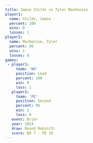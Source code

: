 ```yaml
---
title: Jamie Childs vs Tyler MacKenzie
player1:                
  name: Childs, Jamie   
  percent: 100          
  wins: 0               
  losses: 1             
player2:                
  name: MacKenzie, Tyler
  percent: 96           
  wins: 1               
  losses: 0             
games:
 - player1:        
     team: 'NO'    
     position: Lead
     percent: 100  
     win: 0        
     loss: 1       
   player2:          
     team: 'PE'      
     position: Second
     percent: 96     
     win: 1          
     loss: 0         
   event: Brier        
   year: 2014          
   draw: Round Robin(5)
   score: NO 7 - PE 10 
---
```

